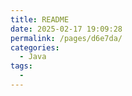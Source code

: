 ```yaml
---
title: README
date: 2025-02-17 19:09:28
permalink: /pages/d6e7da/
categories:
  - Java
tags:
  - 
---
```

